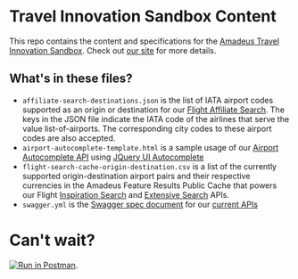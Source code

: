 Travel Innovation Sandbox Content
=================================

This repo contains the content and specifications for the [Amadeus Travel Innovation Sandbox](https://sandbox.amadeus.com).  Check out [our site](https://sandbox.amadeus.com) for more details.

What's in these files?
---------------------
* `affiliate-search-destinations.json` is the list of IATA airport codes supported as an origin or destination for our [Flight Affiliate Search](https://sandbox.amadeus.com/travel-innovation-sandbox/apis/get/flights/affiliate-search). The keys in the JSON file indicate the IATA code of the airlines that serve the value list-of-airports. The corresponding city codes to these airport codes are also accepted.
* `airport-autocomplete-template.html` is a sample usage of our [Airport Autocomplete API](https://sandbox.amadeus.com/travel-innovation-sandbox/apis/get/airports/autocomplete) using [JQuery UI Autocomplete](http://jqueryui.com/autocomplete/)
* `flight-search-cache-origin-destination.csv` is a list of the currently supported origin-destination airport pairs and their respective currencies in the Amadeus Feature Results Public Cache that powers our Flight [Inspiration Search](https://sandbox.amadeus.com/travel-innovation-sandbox/apis/get/flights/inspiration-search) and [Extensive Search](https://sandbox.amadeus.com/travel-innovation-sandbox/apis/get/flights/extensive-search) APIs.
* `swagger.yml` is the [Swagger spec document](http://swagger.io/) for our [current APIs](https://sandbox.amadeus.com/api-catalog)

Can't wait?
===========
[![Run in Postman](https://run.pstmn.io/button.png)](https://www.getpostman.com/run-collection/efa4aae29a15aca1ca64). 
